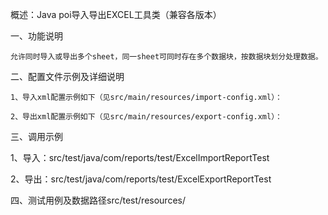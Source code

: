 概述：Java poi导入导出EXCEL工具类（兼容各版本）

一、功能说明

    允许同时导入或导出多个sheet，同一sheet可同时存在多个数据块，按数据块划分处理数据。

二、配置文件示例及详细说明

    1、导入xml配置示例如下（见src/main/resources/import-config.xml）：

    2、导出xml配置示例如下（见src/main/resources/export-config.xml）：

三、调用示例

   1、导入：src/test/java/com/reports/test/ExcelImportReportTest 
   
   2、导出：src/test/java/com/reports/test/ExcelExportReportTest 

四、测试用例及数据路径src/test/resources/


